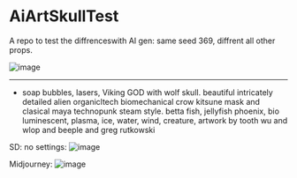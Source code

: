 # AiArtSkullTest
A repo to test the diffrenceswith AI gen: same seed 369, diffrent all other props.

![image](https://user-images.githubusercontent.com/195927/211078815-08aaadcb-b3d4-40a9-b2fa-f9c8a6ab2618.png)

---
- soap bubbles, lasers, Viking GOD with wolf skull. beautiful intricately detailed alien organicltech biomechanical crow kitsune mask and clasical maya technopunk steam style. betta fish, jellyfish phoenix, bio luminescent, plasma, ice, water, wind, creature, artwork by tooth wu and wlop and beeple and greg rutkowski

SD: no settings:
![image](https://user-images.githubusercontent.com/195927/211079161-9128235c-2ea2-4547-93b9-24643a4660dc.png)

Midjourney:
![image](https://user-images.githubusercontent.com/195927/211079424-eff77415-a8f6-49d4-a4da-6656ffad8921.png)
